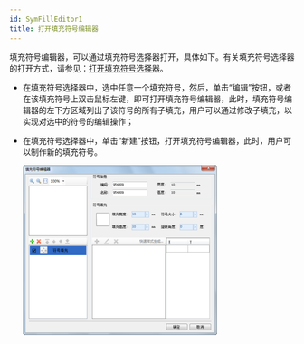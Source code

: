 ```yaml
---
id: SymFillEditor1
title: 打开填充符号编辑器
---
```

填充符号编辑器，可以通过填充符号选择器打开，具体如下。有关填充符号选择器的打开方式，请参见：[打开填充符号选择器](SymFillSelector1.html)。

* 在填充符号选择器中，选中任意一个填充符号，然后，单击“编辑”按钮，或者在该填充符号上双击鼠标左键，即可打开填充符号编辑器，此时，填充符号编辑器的左下方区域列出了该符号的所有子填充，用户可以通过修改子填充，以实现对选中的符号的编辑操作；
* 在填充符号选择器中，单击“新建”按钮，打开填充符号编辑器，此时，用户可以制作新的填充符号。 
  
  ![](img/SymFillEditor1t4.png)  


